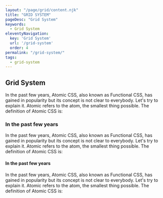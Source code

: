 ```yaml
---
layout: "/page/grid/content.njk"
title: "GRID SYSTEM"
pageDesc: "Grid System"
keywords: 
  - Grid System
eleventyNavigation:
  key: 'Grid System'
  url: '/grid-system'
  order: 4
permalink: "/grid-system/"
tags: 
  - grid-system
---
```


## Grid System

In the past few years, Atomic CSS, also known as Functional CSS, has gained in popularity but its concept is not clear to everybody. Let's try to explain it.
Atomic refers to the atom, the smallest thing possible. The definition of Atomic CSS is:

### In the past few years

In the past few years, Atomic CSS, also known as Functional CSS, has gained in popularity but its concept is not clear to everybody. Let's try to explain it.
Atomic refers to the atom, the smallest thing possible. The definition of Atomic CSS is:

#### In the past few years

In the past few years, Atomic CSS, also known as Functional CSS, has gained in popularity but its concept is not clear to everybody. Let's try to explain it.
Atomic refers to the atom, the smallest thing possible. The definition of Atomic CSS is: